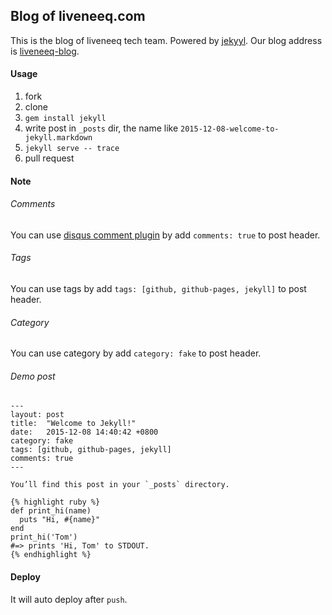 ## Blog of liveneeq.com

This is the blog of liveneeq tech team. Powered by [jekyyl](http://jekyllrb.com/). Our blog address is [liveneeq-blog](http://onecampus.github.io/).

#### Usage

1. fork
2. clone
3. `gem install jekyll`
4. write post in `_posts` dir, the name like `2015-12-08-welcome-to-jekyll.markdown`
5. `jekyll serve -- trace`
6. pull request

#### Note

###### Comments

You can use [disqus comment plugin](https://disqus.com/) by add `comments: true` to post header.

###### Tags

You can use tags by add `tags: [github, github-pages, jekyll]` to post header.

###### Category

You can use category by add `category: fake` to post header.

###### Demo post

```
---
layout: post
title:  "Welcome to Jekyll!"
date:   2015-12-08 14:40:42 +0800
category: fake
tags: [github, github-pages, jekyll]
comments: true
---

You’ll find this post in your `_posts` directory.

{% highlight ruby %}
def print_hi(name)
  puts "Hi, #{name}"
end
print_hi('Tom')
#=> prints 'Hi, Tom' to STDOUT.
{% endhighlight %}
```

#### Deploy

It will auto deploy after `push`.
